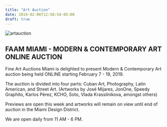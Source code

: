```yaml
---
title: "Art Auction"
date: 2019-02-06T12:58:54-05:00
draft: true
---
```


![artauction](https://www.miamidesigndistrict.net/images/events/square/1467_draft_108076.jpg)

## FAAM MIAMI - MODERN & CONTEMPORARY ART ONLINE AUCTION
Fine Art Auctions Miami is delighted to present Modern & Contemporary Art auction being held ONLINE starting February 7 - 19, 2019.

The auction is divided into four parts: Cuban Art, Photography, Latin American, and Street Art.  (Artworks by José Mijares, JonOne, Speedy Graphito, Karlos Pérez, KCHO, Soto, Vlada Krassilnikova, amongst others)

Previews are open this week and artworks will remain on view until end of auction in the Miami Design District.

We are open daily from 11 AM - 6 PM.
